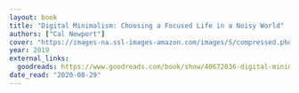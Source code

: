```yaml
---
layout: book
title: "Digital Minimalism: Choosing a Focused Life in a Noisy World"
authors: ["Cal Newport"]
cover: "https://images-na.ssl-images-amazon.com/images/S/compressed.photo.goodreads.com/books/1549433350i/40672036.jpg"
year: 2019
external_links:
  goodreads: https://www.goodreads.com/book/show/40672036-digital-minimalism
date_read: "2020-08-29"
---
```


